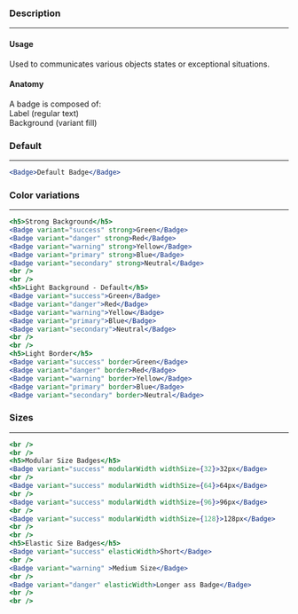 ### **Description**

---

#### **Usage**

Used to communicates various objects states or exceptional situations.

#### **Anatomy**

A badge is composed of:<br/>
Label (regular text)<br/>
Background (variant fill)<br/>

### **Default**

---

```jsx
<Badge>Default Badge</Badge>
```

### **Color variations**

---

```jsx
<h5>Strong Background</h5>
<Badge variant="success" strong>Green</Badge>
<Badge variant="danger" strong>Red</Badge>
<Badge variant="warning" strong>Yellow</Badge>
<Badge variant="primary" strong>Blue</Badge>
<Badge variant="secondary" strong>Neutral</Badge>
<br />
<br />
<h5>Light Background - Default</h5>
<Badge variant="success">Green</Badge>
<Badge variant="danger">Red</Badge>
<Badge variant="warning">Yellow</Badge>
<Badge variant="primary">Blue</Badge>
<Badge variant="secondary">Neutral</Badge>
<br />
<br />
<h5>Light Border</h5>
<Badge variant="success" border>Green</Badge>
<Badge variant="danger" border>Red</Badge>
<Badge variant="warning" border>Yellow</Badge>
<Badge variant="primary" border>Blue</Badge>
<Badge variant="secondary" border>Neutral</Badge>
```

### **Sizes**

---

```jsx
<br />
<br />
<h5>Modular Size Badges</h5>
<Badge variant="success" modularWidth widthSize={32}>32px</Badge>
<br />
<Badge variant="success" modularWidth widthSize={64}>64px</Badge>
<br />
<Badge variant="success" modularWidth widthSize={96}>96px</Badge>
<br />
<Badge variant="success" modularWidth widthSize={128}>128px</Badge>
<br />
<br />
<h5>Elastic Size Badges</h5>
<Badge variant="success" elasticWidth>Short</Badge>
<br />
<Badge variant="warning" >Medium Size</Badge>
<br />
<Badge variant="danger" elasticWidth>Longer ass Badge</Badge>
<br />
<br />
```
